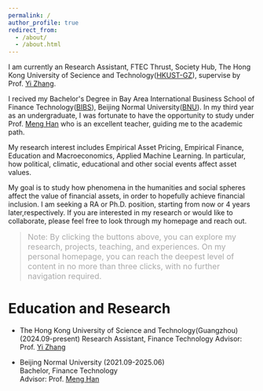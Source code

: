 ```yaml
---
permalink: /
author_profile: true
redirect_from: 
  - /about/
  - /about.html
---
```


I am currently an Research Assistant, FTEC Thrust, Society Hub, The Hong Kong University of Secience and Technology([HKUST-GZ](https://www.hkust-gz.edu.cn/zh/?variant=zh-cn)), supervise by Prof. [Yi Zhang](https://sites.google.com/view/yzhangone/home).

I recived my Bachelor's Degree in Bay Area International Business School of Finance Technology([BIBS](https://bibs.bnu.edu.cn/)), Beijing Normal University([BNU](https://www.bnu.edu.cn/)). In my third year as an undergraduate, I was fortunate to have the opportunity to study under Prof. [Meng Han](https://bibs.bnu.edu.cn/teachers/qzjs/587d80e0309b4d559299abec5d16924b.htm) who is an excellent teacher, guiding me to the academic path.

My research interest includes Empirical Asset Pricing, Empirical Finance, Education and Macroeconomics, Applied Machine Learning. In particular, how political, climatic, educational and other social events affect asset values.

My goal is to study how phenomena in the humanities and social spheres affect the value of financial assets, in order to hopefully achieve financial inclusion. I am seeking a RA or Ph.D. position, starting from now or 4 years later,respectively. If you are interested in my research or would like to collaborate, please feel free to look through my homepage and reach out. 

> <font color=DarkGray size=3>Note: By clicking the buttons above, you can explore my research, projects, teaching, and experiences. On my personal homepage, you can reach the deepest level of content in no more than three clicks, with no further navigation required.</font>   


Education and Research
====
* The Hong Kong University of Science and Technology(Guangzhou) (2024.09-present)
  Research Assistant, Finance Technology
  Advisor: Prof. [Yi Zhang](https://sites.google.com/view/yzhangone/home)

* Beijing Normal University (2021.09-2025.06)  
  Bachelor, Finance Technology  
  Advisor: Prof. [Meng Han](https://bibs.bnu.edu.cn/teachers/qzjs/587d80e0309b4d559299abec5d16924b.htm)









